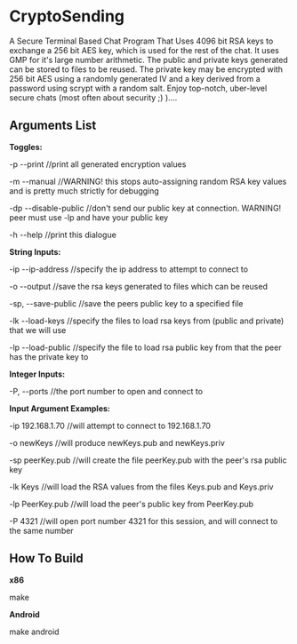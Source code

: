 CryptoSending
=============

A Secure Terminal Based Chat Program That Uses 4096 bit RSA keys to exchange a 256 bit AES key,
which is used for the rest of the chat. It uses GMP for it's large number arithmetic. The public
and private keys generated can be stored to files to be reused. The private key may be encrypted
with 256 bit AES using a randomly generated IV and a key derived from a password using scrypt with
a random salt. Enjoy top-notch, uber-level secure chats (most often about security ;) )....

Arguments List
--------------

  **Toggles:**
  
  -p	--print           //print all generated encryption values
  
  -m	--manual					//WARNING! this stops auto-assigning random RSA key values and is pretty much strictly for       debugging
  
  -dp	--disable-public	//don't send our public key at connection. WARNING! peer must use -lp and have your public key
  
  -h	--help						//print this dialogue
  
  **String Inputs:**
  
  -ip	--ip-address			//specify the ip address to attempt to connect to
  
  -o	--output					//save the rsa keys generated to files which can be reused
  
  -sp,	--save-public		//save the peers public key to a specified file
  
  -lk	--load-keys				//specify the files to load rsa keys from (public and private) that we will use
  
  -lp	--load-public			//specify the file to load rsa public key from that the peer has the private key to
  
  
  **Integer Inputs:**
  
  -P, --ports						//the port number to open and connect to
  
  
  **Input Argument Examples:**
  
  -ip 192.168.1.70			//will attempt to connect to 192.168.1.70
  
  -o newKeys						//will produce newKeys.pub and newKeys.priv
  
  -sp peerKey.pub				//will create the file peerKey.pub with the peer's rsa public key
  
  -lk Keys							//will load the RSA values from the files Keys.pub and Keys.priv
  
  -lp PeerKey.pub				//will load the peer's public key from PeerKey.pub
  
  -P 4321								//will open port number 4321 for this session, and will connect to the same number


How To Build
------------
**x86**

make


**Android**

make android
